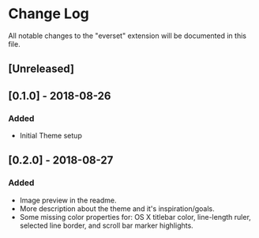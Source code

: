 # Change Log
All notable changes to the "everset" extension will be documented in this file.

## [Unreleased]

## [0.1.0] - 2018-08-26
### Added
- Initial Theme setup

## [0.2.0] - 2018-08-27
### Added
- Image preview in the readme.
- More description about the theme and it's inspiration/goals.
- Some missing color properties for: OS X titlebar color, line-length ruler, selected line border, and scroll bar marker highlights.